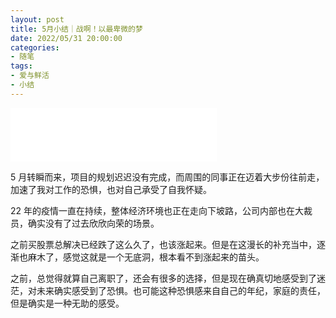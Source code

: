 ```yaml
---
layout: post
title: 5月小结｜战啊！以最卑微的梦
date: 2022/05/31 20:00:00
categories:
- 随笔
tags:
- 爱与鲜活
- 小结
---
```


<iframe width=330 height=86 src="//music.163.com/outchain/player?type=2&id=1901371647&auto=1&height=66"  frameborder="no" border="0" marginwidth="0" marginheight="0" ></iframe>

5 月转瞬而来，项目的规划迟迟没有完成，而周围的同事正在迈着大步份往前走，加速了我对工作的恐惧，也对自己承受了自我怀疑。

22 年的疫情一直在持续，整体经济环境也正在走向下坡路，公司内部也在大裁员，确实没有了过去欣欣向荣的场景。

之前买股票总解决已经跌了这么久了，也该涨起来。但是在这漫长的补充当中，逐渐也麻木了，感觉这就是一个无底洞，根本看不到涨起来的苗头。

之前，总觉得就算自己离职了，还会有很多的选择，但是现在确真切地感受到了迷茫，对未来确实感受到了恐惧。也可能这种恐惧感来自自己的年纪，家庭的责任，但是确实是一种无助的感受。
